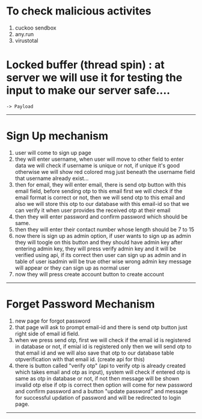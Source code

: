 
# To check malicious activites
1. cuckoo sendbox
2. any.run
3. virustotal

# Locked buffer (thread spin) : at server we will use it for testing the input to make our server safe....
    -> Payload 

-------------------------------------------------------------------------------
# Sign Up mechanism

1. user will come to sign up page 
2. they will enter username, when user will move to other field to enter data we will check if username is unique or not, if unique it's good otherwise we will show red colored msg just beneath the username field that username already exist...
3. then for email, they will enter email, there is send otp button with this email field, before sending otp to this email first we will check if the email format is correct or not, then we will send otp to this email and also we will store this otp to our database with this email-id so that we can verify it when user provides the received otp at their email
4. then they will enter password and confirm password which should be same.
5. then they will enter their contact number whose length should be 7 to 15 
6. now there is sign up as admin option, if user wants to sign up as admin they will toogle on this button and they should have admin key after entering admin key, they will press verify admin key and it will be verified using api, if its correct then user can sign up as admin and in table of user isadmin will be true other wise wrong admin key message will appear or they can sign up as normal user
7. now they will press create account button to create account 
-------------------------------------------------------------------------------

# Forget Password Mechanism

1. new page for forgot password
2. that page will ask to prompt email-id and there is send otp button just right side of email id field.
3. when we press send otp, first we will check if  the email id is registered in database or not, if emial id is registered only then we will send otp to that email id and we will also save that otp to our database table  otpverification with that email id. (create api for this)
4. there is button called "verify otp" (api to verify otp is already created which takes email and otp as input), system will check if entered otp is same as otp in database or not, if not then message will be shown invalid otp else if otp is  correct then option will come for  new password and confirm password and a button "update password" and message for successful updation of password and will be redirected to login page.





-------------------------------------------------------------------------------